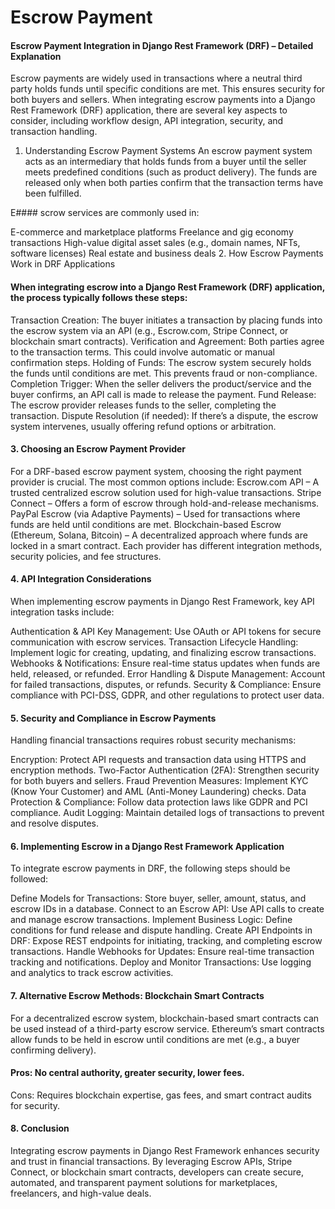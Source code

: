 # Escrow Payment

#### Escrow Payment Integration in Django Rest Framework (DRF) – Detailed Explanation
Escrow payments are widely used in transactions where a neutral third party holds funds until specific conditions are met. This ensures security for both buyers and sellers. When integrating escrow payments into a Django Rest Framework (DRF) application, there are several key aspects to consider, including workflow design, API integration, security, and transaction handling.

1. Understanding Escrow Payment Systems
An escrow payment system acts as an intermediary that holds funds from a buyer until the seller meets predefined conditions (such as product delivery). The funds are released only when both parties confirm that the transaction terms have been fulfilled.

E#### scrow services are commonly used in:

E-commerce and marketplace platforms
Freelance and gig economy transactions
High-value digital asset sales (e.g., domain names, NFTs, software licenses)
Real estate and business deals
2. How Escrow Payments Work in DRF Applications


#### When integrating escrow into a Django Rest Framework (DRF) application, the process typically follows these steps:
Transaction Creation: The buyer initiates a transaction by placing funds into the escrow system via an API (e.g., Escrow.com, Stripe Connect, or blockchain smart contracts).
Verification and Agreement: Both parties agree to the transaction terms. This could involve automatic or manual confirmation steps.
Holding of Funds: The escrow system securely holds the funds until conditions are met. This prevents fraud or non-compliance.
Completion Trigger: When the seller delivers the product/service and the buyer confirms, an API call is made to release the payment.
Fund Release: The escrow provider releases funds to the seller, completing the transaction.
Dispute Resolution (if needed): If there’s a dispute, the escrow system intervenes, usually offering refund options or arbitration.

#### 3. Choosing an Escrow Payment Provider
For a DRF-based escrow payment system, choosing the right payment provider is crucial. The most common options include:
Escrow.com API – A trusted centralized escrow solution used for high-value transactions.
Stripe Connect – Offers a form of escrow through hold-and-release mechanisms.
PayPal Escrow (via Adaptive Payments) – Used for transactions where funds are held until conditions are met.
Blockchain-based Escrow (Ethereum, Solana, Bitcoin) – A decentralized approach where funds are locked in a smart contract.
Each provider has different integration methods, security policies, and fee structures.

#### 4. API Integration Considerations
When implementing escrow payments in Django Rest Framework, key API integration tasks include:

Authentication & API Key Management: Use OAuth or API tokens for secure communication with escrow services.
Transaction Lifecycle Handling: Implement logic for creating, updating, and finalizing escrow transactions.
Webhooks & Notifications: Ensure real-time status updates when funds are held, released, or refunded.
Error Handling & Dispute Management: Account for failed transactions, disputes, or refunds.
Security & Compliance: Ensure compliance with PCI-DSS, GDPR, and other regulations to protect user data.

#### 5. Security and Compliance in Escrow Payments
Handling financial transactions requires robust security mechanisms:

 Encryption: Protect API requests and transaction data using HTTPS and encryption methods.
 Two-Factor Authentication (2FA): Strengthen security for both buyers and sellers.
 Fraud Prevention Measures: Implement KYC (Know Your Customer) and AML (Anti-Money Laundering) checks.
 Data Protection & Compliance: Follow data protection laws like GDPR and PCI compliance.
 Audit Logging: Maintain detailed logs of transactions to prevent and resolve disputes.

#### 6. Implementing Escrow in a Django Rest Framework Application
To integrate escrow payments in DRF, the following steps should be followed:

Define Models for Transactions: Store buyer, seller, amount, status, and escrow IDs in a database.
Connect to an Escrow API: Use API calls to create and manage escrow transactions.
Implement Business Logic: Define conditions for fund release and dispute handling.
Create API Endpoints in DRF: Expose REST endpoints for initiating, tracking, and completing escrow transactions.
Handle Webhooks for Updates: Ensure real-time transaction tracking and notifications.
Deploy and Monitor Transactions: Use logging and analytics to track escrow activities.

#### 7. Alternative Escrow Methods: Blockchain Smart Contracts
For a decentralized escrow system, blockchain-based smart contracts can be used instead of a third-party escrow service. Ethereum’s smart contracts allow funds to be held in escrow until conditions are met (e.g., a buyer confirming delivery).

#### Pros: No central authority, greater security, lower fees.
Cons: Requires blockchain expertise, gas fees, and smart contract audits for security.

#### 8. Conclusion
Integrating escrow payments in Django Rest Framework enhances security and trust in financial transactions. By leveraging Escrow APIs, Stripe Connect, or blockchain smart contracts, developers can create secure, automated, and transparent payment solutions for marketplaces, freelancers, and high-value deals.
